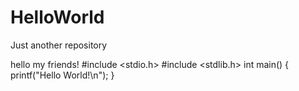 # HelloWorld
Just another repository

hello my friends!
#include <stdio.h>
#include <stdlib.h>
int main()
{
  printf("Hello World!\n");
}

